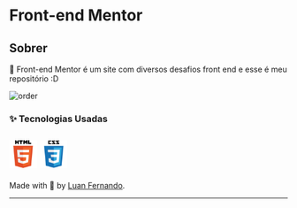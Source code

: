 # Front-end Mentor

## Sobrer
📜 Front-end Mentor é um site com diversos desafios front end e esse é meu repositório :D

![order](https://user-images.githubusercontent.com/79935555/167319306-3ed39bc1-f6de-4011-a806-a874dd280dba.png)


### ✨ Tecnologias Usadas 
<code><img height="50" src="https://raw.githubusercontent.com/github/explore/80688e429a7d4ef2fca1e82350fe8e3517d3494d/topics/html/html.png"></code>
<code><img height="50" src="https://raw.githubusercontent.com/github/explore/80688e429a7d4ef2fca1e82350fe8e3517d3494d/topics/css/css.png"></code>
---

Made with 💜 by [Luan Fernando](https://www.linkedin.com/in/luan-fernando/).

---

